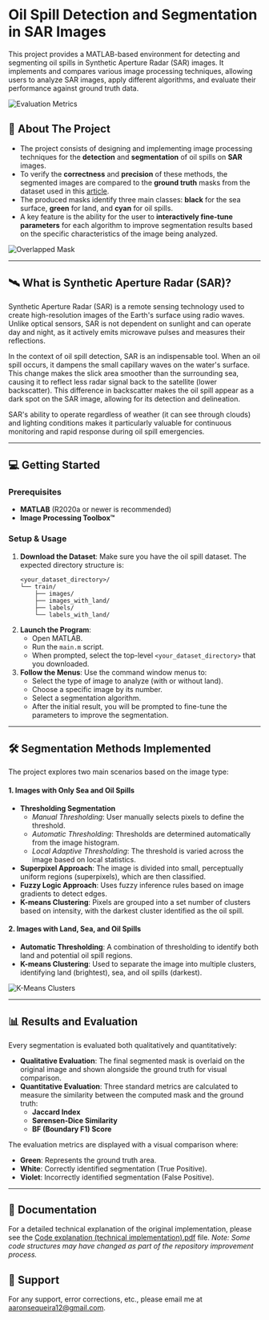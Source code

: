 # Oil Spill Detection and Segmentation in SAR Images

This project provides a MATLAB-based environment for detecting and segmenting oil spills in Synthetic Aperture Radar (SAR) images. It implements and compares various image processing techniques, allowing users to analyze SAR images, apply different algorithms, and evaluate their performance against ground truth data.

![Evaluation Metrics](https://user-images.githubusercontent.com/96207365/185741928-d8a9379d-d6f7-490b-8694-4d1b32435daf.jpg)

## 🚀 About The Project

- The project consists of designing and implementing image processing techniques for the **detection** and **segmentation** of oil spills on **SAR** images.
- To verify the **correctness** and **precision** of these methods, the segmented images are compared to the **ground truth** masks from the dataset used in this [article](https://www.researchgate.net/publication/334715725_Oil_Spill_Identification_from_Satellite_Images_Using_Deep_Neural_Networks).
- The produced masks identify three main classes: **black** for the sea surface, **green** for land, and **cyan** for oil spills.
- A key feature is the ability for the user to **interactively fine-tune parameters** for each algorithm to improve segmentation results based on the specific characteristics of the image being analyzed.

![Overlapped Mask](https://user-images.githubusercontent.com/96207365/185742093-b89e98e3-aa9e-43fa-9b67-394317a99cc7.jpg)

---

## 🛰️ What is Synthetic Aperture Radar (SAR)?

Synthetic Aperture Radar (SAR) is a remote sensing technology used to create high-resolution images of the Earth's surface using radio waves. Unlike optical sensors, SAR is not dependent on sunlight and can operate day and night, as it actively emits microwave pulses and measures their reflections.

In the context of oil spill detection, SAR is an indispensable tool. When an oil spill occurs, it dampens the small capillary waves on the water's surface. This change makes the slick area smoother than the surrounding sea, causing it to reflect less radar signal back to the satellite (lower backscatter). This difference in backscatter makes the oil spill appear as a dark spot on the SAR image, allowing for its detection and delineation.

SAR's ability to operate regardless of weather (it can see through clouds) and lighting conditions makes it particularly valuable for continuous monitoring and rapid response during oil spill emergencies.

---

## 💻 Getting Started

### Prerequisites

- **MATLAB** (R2020a or newer is recommended)
- **Image Processing Toolbox™**

### Setup & Usage

1.  **Download the Dataset**: Make sure you have the oil spill dataset. The expected directory structure is:
    ```
    <your_dataset_directory>/
    └── train/
        ├── images/
        ├── images_with_land/
        ├── labels/
        └── labels_with_land/
    ```
2.  **Launch the Program**:
    - Open MATLAB.
    - Run the `main.m` script.
    - When prompted, select the top-level `<your_dataset_directory>` that you downloaded.
3.  **Follow the Menus**: Use the command window menus to:
    - Select the type of image to analyze (with or without land).
    - Choose a specific image by its number.
    - Select a segmentation algorithm.
    - After the initial result, you will be prompted to fine-tune the parameters to improve the segmentation.

---

## 🛠️ Segmentation Methods Implemented

The project explores two main scenarios based on the image type:

#### 1. Images with Only Sea and Oil Spills
- **Thresholding Segmentation**
    - *Manual Thresholding*: User manually selects pixels to define the threshold.
    - *Automatic Thresholding*: Thresholds are determined automatically from the image histogram.
    - *Local Adaptive Thresholding*: The threshold is varied across the image based on local statistics.
- **Superpixel Approach**: The image is divided into small, perceptually uniform regions (superpixels), which are then classified.
- **Fuzzy Logic Approach**: Uses fuzzy inference rules based on image gradients to detect edges.
- **K-means Clustering**: Pixels are grouped into a set number of clusters based on intensity, with the darkest cluster identified as the oil spill.

#### 2. Images with Land, Sea, and Oil Spills
- **Automatic Thresholding**: A combination of thresholding to identify both land and potential oil spill regions.
- **K-means Clustering**: Used to separate the image into multiple clusters, identifying land (brightest), sea, and oil spills (darkest).

![K-Means Clusters](https://user-images.githubusercontent.com/96207365/183259085-7a9be686-348b-4d3c-b775-c34ce0133a80.jpg)

---

## 📊 Results and Evaluation

Every segmentation is evaluated both qualitatively and quantitatively:

-   **Qualitative Evaluation**: The final segmented mask is overlaid on the original image and shown alongside the ground truth for visual comparison.
-   **Quantitative Evaluation**: Three standard metrics are calculated to measure the similarity between the computed mask and the ground truth:
    -   **Jaccard Index**
    -   **Sørensen-Dice Similarity**
    -   **BF (Boundary F1) Score**

The evaluation metrics are displayed with a visual comparison where:
-   **Green**: Represents the ground truth area.
-   **White**: Correctly identified segmentation (True Positive).
-   **Violet**: Incorrectly identified segmentation (False Positive).

---

## 📄 Documentation

For a detailed technical explanation of the original implementation, please see the [Code explanation (technical implementation).pdf](https://github.com/aaronseq12/MatlabOilspilldetection/blob/main/Code%20explanation%20(technical%20implementation).pdf) file. *Note: Some code structures may have changed as part of the repository improvement process.*

## 📧 Support

For any support, error corrections, etc., please email me at aaronsequeira12@gmail.com.
